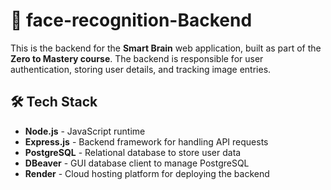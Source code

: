 # 🧠 face-recognition-Backend

This is the backend for the **Smart Brain** web application, built as part of the **Zero to Mastery course**. The backend is responsible for user authentication, storing user details, and tracking image entries.  

## 🛠️ **Tech Stack**
- **Node.js** - JavaScript runtime  
- **Express.js** - Backend framework for handling API requests  
- **PostgreSQL** - Relational database to store user data  
- **DBeaver** - GUI database client to manage PostgreSQL  
- **Render** - Cloud hosting platform for deploying the backend  
